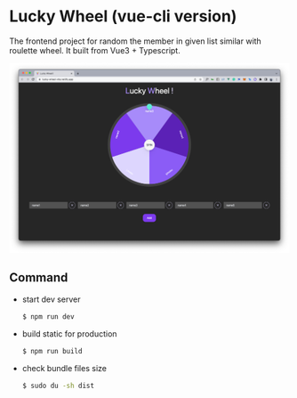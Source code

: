 # Lucky Wheel (vue-cli version)

The frontend project for random the member in given list similar with roulette wheel.
It built from Vue3 + Typescript.

![Lucky Wheel Preview](lucky-wheel-preview.png)

## Command
- start dev server
    ```sh
    $ npm run dev
    ```
- build static for production
    ```sh
    $ npm run build
    ```
- check bundle files size
    ```sh
    $ sudo du -sh dist
    ```
